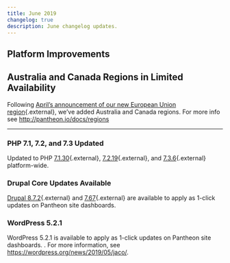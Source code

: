 ```yaml
---
title: June 2019
changelog: true
description: June changelog updates.
---
```


## Platform Improvements

## Australia and Canada Regions in Limited Availability
Following [April’s announcement of our new European Union region](https://pantheon.io/blog/announcing-european-region-limited-availability){.external}, we’ve added Australia and Canada regions. For more info see http://pantheon.io/docs/regions

---

### PHP 7.1, 7.2, and 7.3 Updated
Updated to PHP [7.1.30](https://www.php.net/ChangeLog-7.php#7.1.30){.external}, [7.2.19](https://www.php.net/ChangeLog-7.php#7.2.19){.external}, and [7.3.6](https://www.php.net/ChangeLog-7.php#7.3.6){.external} platform-wide.


### Drupal Core Updates Available
[Drupal 8.7.2](https://www.drupal.org/project/drupal/releases/8.7.2){.external} and [7.67](https://www.drupal.org/project/drupal/releases/7.67){.external} are available to apply as 1-click updates on Pantheon site dashboards. 

### WordPress 5.2.1
WordPress 5.2.1  is available to apply as 1-click updates on Pantheon site dashboards. . For more information, see <https://wordpress.org/news/2019/05/jaco/>.

